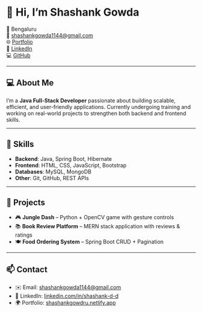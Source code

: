
# 👋 Hi, I’m Shashank Gowda  

📍 Bengaluru  
📧 [shashankgowda1144@gmail.com](mailto:shashankgowda1144@gmail.com)  
🌐 [Portfolio](https://shashankgowdru.netlify.app)  
🔗 [LinkedIn](https://linkedin.com/in/shashank-d-d)  
💻 [GitHub](https://github.com/shashankgowda1144)  

---

## 💻 About Me
I’m a **Java Full-Stack Developer** passionate about building scalable, efficient, and user-friendly applications. Currently undergoing training and working on real-world projects to strengthen both backend and frontend skills.  

---

## 🚀 Skills
- **Backend**: Java, Spring Boot, Hibernate  
- **Frontend**: HTML, CSS, JavaScript, Bootstrap  
- **Databases**: MySQL, MongoDB  
- **Other**: Git, GitHub, REST APIs  

---

## 📂 Projects
- 🎮 **Jungle Dash** – Python + OpenCV game with gesture controls  
- 📚 **Book Review Platform** – MERN stack application with reviews & ratings  
- 🍽 **Food Ordering System** – Spring Boot CRUD + Pagination  

---

## 📫 Contact
- ✉️ Email: shashankgowda1144@gmail.com  
- 🔗 LinkedIn: [linkedin.com/in/shashank-d-d](https://linkedin.com/in/shashank-d-d)  
- 🌍 Portfolio: [shashankgowdru.netlify.app](https://shashankgowdru.netlify.app)
